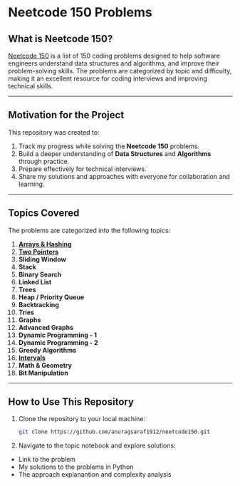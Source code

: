 # Neetcode 150 Problems

## What is Neetcode 150?  
[Neetcode 150](https://neetcode.io/practice?tab=neetcode150) is a list of 150 coding problems designed to help software engineers understand data structures and algorithms, and improve their problem-solving skills. The problems are categorized by topic and difficulty, making it an excellent resource for coding interviews and improving technical skills.

---

## Motivation for the Project  
This repository was created to:  
1. Track my progress while solving the **Neetcode 150** problems.  
2. Build a deeper understanding of **Data Structures** and **Algorithms** through practice.  
3. Prepare effectively for technical interviews.  
4. Share my solutions and approaches with everyone for collaboration and learning.

---

## Topics Covered  
The problems are categorized into the following topics:  

1. [**Arrays & Hashing**](https://github.com/anuragsaraf1912/neetcode150/blob/main/Array_and_Hashing.ipynb)  
2. [**Two Pointers**](https://github.com/anuragsaraf1912/neetcode150/blob/main/Two_Pointers.ipynb)  
3. **Sliding Window**  
4. **Stack**  
5. **Binary Search**  
6. **Linked List**  
7. **Trees**    
8. **Heap / Priority Queue**  
9. **Backtracking**
10. **Tries**
11. **Graphs**
12. **Advanced Graphs**
13. **Dynamic Programming - 1**
14. **Dynamic Programming - 2**
15. **Greedy Algorithms**  
16. [**Intervals**](https://github.com/anuragsaraf1912/neetcode150/blob/main/Intervals.ipynb)
17. **Math & Geometry**
18. **Bit Manipulation**  

---

## How to Use This Repository  
1. Clone the repository to your local machine:  
   ```bash
   git clone https://github.com/anuragsaraf1912/neetcode150.git
2. Navigate to the topic notebook and explore solutions:
- Link to the problem  
- My solutions to the problems in Python 
- The approach explanantion and complexity analysis 
